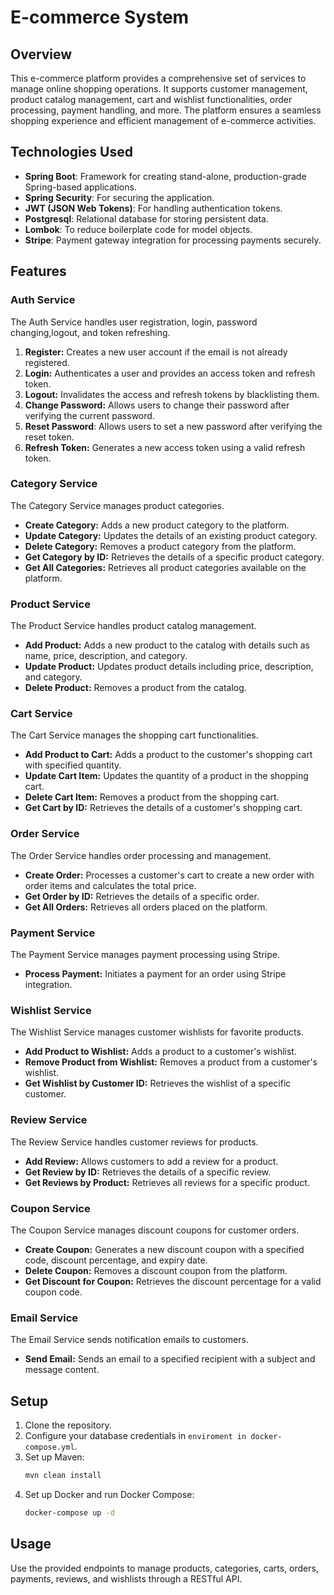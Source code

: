 # E-commerce System 

## Overview
This e-commerce platform provides a comprehensive set of services to manage online shopping operations. It supports customer management, product catalog management, cart and wishlist functionalities, order processing, payment handling, and more. The platform ensures a seamless shopping experience and efficient management of e-commerce activities.

## Technologies Used
- **Spring Boot**: Framework for creating stand-alone, production-grade Spring-based applications.
- **Spring Security**: For securing the application.
- **JWT (JSON Web Tokens)**: For handling authentication tokens.
- **Postgresql**: Relational database for storing persistent data.
- **Lombok**: To reduce boilerplate code for model objects.
- **Stripe**: Payment gateway integration for processing payments securely.

## Features

### Auth Service
The Auth Service handles user registration, login, password changing,logout, and token refreshing.

1. **Register:** Creates a new user account if the email is not already registered.
2. **Login:** Authenticates a user and provides an access token and refresh token.
3. **Logout:** Invalidates the access and refresh tokens by blacklisting them.
4. **Change Password:** Allows users to change their password after verifying the current password.
5. **Reset Password**: Allows users to set a new password after verifying the reset token.
6. **Refresh Token:** Generates a new access token using a valid refresh token.

### Category Service
The Category Service manages product categories.

- **Create Category:** Adds a new product category to the platform.
- **Update Category:** Updates the details of an existing product category.
- **Delete Category:** Removes a product category from the platform.
- **Get Category by ID:** Retrieves the details of a specific product category.
- **Get All Categories:** Retrieves all product categories available on the platform.

### Product Service
The Product Service handles product catalog management.

- **Add Product:** Adds a new product to the catalog with details such as name, price, description, and category.
- **Update Product:** Updates product details including price, description, and category.
- **Delete Product:** Removes a product from the catalog.

### Cart Service
The Cart Service manages the shopping cart functionalities.

- **Add Product to Cart:** Adds a product to the customer's shopping cart with specified quantity.
- **Update Cart Item:** Updates the quantity of a product in the shopping cart.
- **Delete Cart Item:** Removes a product from the shopping cart.
- **Get Cart by ID:** Retrieves the details of a customer's shopping cart.

### Order Service
The Order Service handles order processing and management.

- **Create Order:** Processes a customer's cart to create a new order with order items and calculates the total price.
- **Get Order by ID:** Retrieves the details of a specific order.
- **Get All Orders:** Retrieves all orders placed on the platform.

### Payment Service
The Payment Service manages payment processing using Stripe.

- **Process Payment:** Initiates a payment for an order using Stripe integration.
  
### Wishlist Service
The Wishlist Service manages customer wishlists for favorite products.

- **Add Product to Wishlist:** Adds a product to a customer's wishlist.
- **Remove Product from Wishlist:** Removes a product from a customer's wishlist.
- **Get Wishlist by Customer ID:** Retrieves the wishlist of a specific customer.

### Review Service
The Review Service handles customer reviews for products.

- **Add Review:** Allows customers to add a review for a product.
- **Get Review by ID:** Retrieves the details of a specific review.
- **Get Reviews by Product:** Retrieves all reviews for a specific product.



### Coupon Service
The Coupon Service manages discount coupons for customer orders.

- **Create Coupon:** Generates a new discount coupon with a specified code, discount percentage, and expiry date.
- **Delete Coupon:** Removes a discount coupon from the platform.
- **Get Discount for Coupon:** Retrieves the discount percentage for a valid coupon code.

### Email Service
The Email Service sends notification emails to customers.

- **Send Email:** Sends an email to a specified recipient with a subject and message content.

## Setup
1. Clone the repository.
2. Configure your database credentials in `enviroment in docker-compose.yml`.
3. Set up Maven:
   ```bash
   mvn clean install
4. Set up Docker and run Docker Compose:
   ```bash
   docker-compose up -d

## Usage
Use the provided endpoints to manage products, categories, carts, orders, payments, reviews, and wishlists through a RESTful API.

